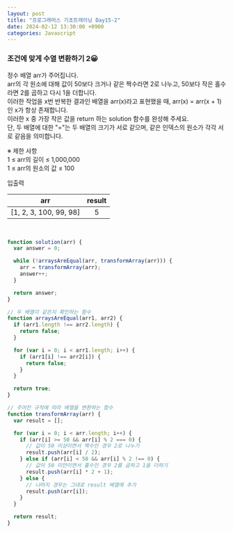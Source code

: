 ```yaml
---
layout: post
title: "프로그래머스 기초트레이닝 Day15-2"
date: 2024-02-12 13:30:00 +0900
categories: Javascript
---
```


### 조건에 맞게 수열 변환하기 2😀

정수 배열 arr가 주어집니다. <br>
arr의 각 원소에 대해 값이 50보다 크거나 같은 짝수라면 2로 나누고, 50보다 작은 홀수라면 2를 곱하고 다시 1을 더합니다.<br>
이러한 작업을 x번 반복한 결과인 배열을 arr(x)라고 표현했을 때, arr(x) = arr(x + 1)인 x가 항상 존재합니다. <br>
이러한 x 중 가장 작은 값을 return 하는 solution 함수를 완성해 주세요.<br>
단, 두 배열에 대한 "="는 두 배열의 크기가 서로 같으며, 같은 인덱스의 원소가 각각 서로 같음을 의미합니다.<br>

※ 제한 사항<br>
1 ≤ arr의 길이 ≤ 1,000,000<br>
1 ≤ arr의 원소의 값 ≤ 100<br>

입출력 <br>

|          arr           | result |
| :--------------------: | :----: |
| [1, 2, 3, 100, 99, 98] |   5    |

<br>

```javascript
function solution(arr) {
  var answer = 0;

  while (!arraysAreEqual(arr, transformArray(arr))) {
    arr = transformArray(arr);
    answer++;
  }

  return answer;
}

// 두 배열이 같은지 확인하는 함수
function arraysAreEqual(arr1, arr2) {
  if (arr1.length !== arr2.length) {
    return false;
  }

  for (var i = 0; i < arr1.length; i++) {
    if (arr1[i] !== arr2[i]) {
      return false;
    }
  }

  return true;
}

// 주어진 규칙에 따라 배열을 변환하는 함수
function transformArray(arr) {
  var result = [];

  for (var i = 0; i < arr.length; i++) {
    if (arr[i] >= 50 && arr[i] % 2 === 0) {
      // 값이 50 이상이면서 짝수인 경우 2로 나누기
      result.push(arr[i] / 2);
    } else if (arr[i] < 50 && arr[i] % 2 !== 0) {
      // 값이 50 미만이면서 홀수인 경우 2를 곱하고 1을 더하기
      result.push(arr[i] * 2 + 1);
    } else {
      // 나머지 경우는 그대로 result 배열에 추가
      result.push(arr[i]);
    }
  }

  return result;
}
```
